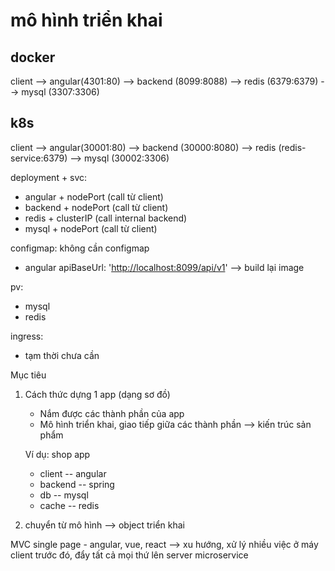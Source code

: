# mô hình triển khai

## docker

client --> angular(4301:80) --> backend (8099:8088) --> redis (6379:6379) --> mysql (3307:3306)

## k8s

client --> angular(30001:80) --> backend (30000:8080) --> redis (redis-service:6379) --> mysql (30002:3306)

deployment + svc:

- angular + nodePort (call từ client)
- backend + nodePort (call từ client)
- redis + clusterIP (call internal backend)
- mysql + nodePort (call từ client)

configmap: không cần configmap

- angular
apiBaseUrl: '<http://localhost:8099/api/v1>' --> build lại image

pv:

- mysql
- redis

ingress:

- tạm thời chưa cần

Mục tiêu

1. Cách thức dựng 1 app (dạng sơ đồ)
    - Nắm được các thành phần của app
    - Mô hình triển khai, giao tiếp giữa các thành phần --> kiến trúc sản phẩm

    Ví dụ: shop app
    - client -- angular
    - backend -- spring
    - db -- mysql
    - cache -- redis
2. chuyển từ mô hình --> object triển khai

MVC
single page - angular, vue, react --> xu hướng, xử lý nhiều việc ở máy client
trước đó, đẩy tất cả mọi thứ lên server
microservice
